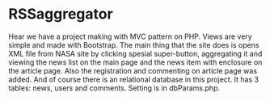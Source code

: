 # RSSaggregator
Hear we have a project making with MVC pattern on PHP.
Views are very simple and made with Bootstrap.
The main thing that the site does is opens XML file from NASA site by clicking spesial super-button, aggregating it and 
viewing the news list on the main page and the news item with enclosure on the article page. Also the registration and 
commenting on article page was added.
And of course there is an relational database in this project. It has 3 tables: news, users and comments. Setting is
in dbParams.php.
